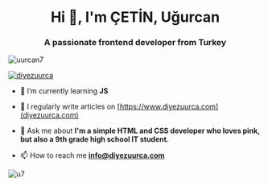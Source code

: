 <h1 align="center">Hi 👋, I'm ÇETİN, Uğurcan</h1>
<h3 align="center">A passionate frontend developer from Turkey</h3>

<p align="left"> <img src="https://komarev.com/ghpvc/?username=uurcan7&label=Profile%20views&color=f76394&style=flat" alt="uurcan7" /> </p>

<p align="left"> <a href="https://twitter.com/diyezuurca" target="blank"><img src="https://img.shields.io/twitter/follow/diyezuurca?logo=twitter&style=for-the-badge" alt="diyezuurca" /></a> </p>

- 🌱 I’m currently learning **JS**

- 📝 I regularly write articles on [https://www.diyezuurca.com](diyezuurca.com)

- 💬 Ask me about **I'm a simple HTML and CSS developer who loves pink, but also a 9th grade
high school IT student.**

- 📫 How to reach me **info@diyezuurca.com**


![u7](https://www.diyezuurca.com/images/8.webp)

